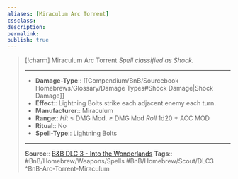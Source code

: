 ```yaml
---
aliases: [Miraculum Arc Torrent]
cssclass: 
description: 
permalink: 
publish: true
---
```



> [!charm]  Miraculum Arc Torrent
> *Spell classified as Shock.*
> ___
> - **Damage-Type**:: [[Compendium/BnB/Sourcebook Homebrews/Glossary/Damage Types#Shock Damage|Shock Damage]]
> - **Effect**:: Lightning Bolts strike each adjacent enemy each turn.
> - **Manufacturer**:: Miraculum
> - **Range**:: *Hit* ≤ DMG Mod. ≥ DMG Mod *Roll* 1d20 + ACC MOD
> - **Ritual**:: No
> - **Spell-Type**:: Lightning Bolts
>
> ---
> **Source**:: [B&B DLC 3 - Into the Wonderlands](https://docs.google.com/document/d/1MLOgrWwcLNTnP9PuXrKiLImy7SUh4hXO8arVUAlmdp0/edit)
> **Tags**:: #BnB/Homebrew/Weapons/Spells #BnB/Homebrew/Scout/DLC3
^BnB-Arc-Torrent-Miraculum

